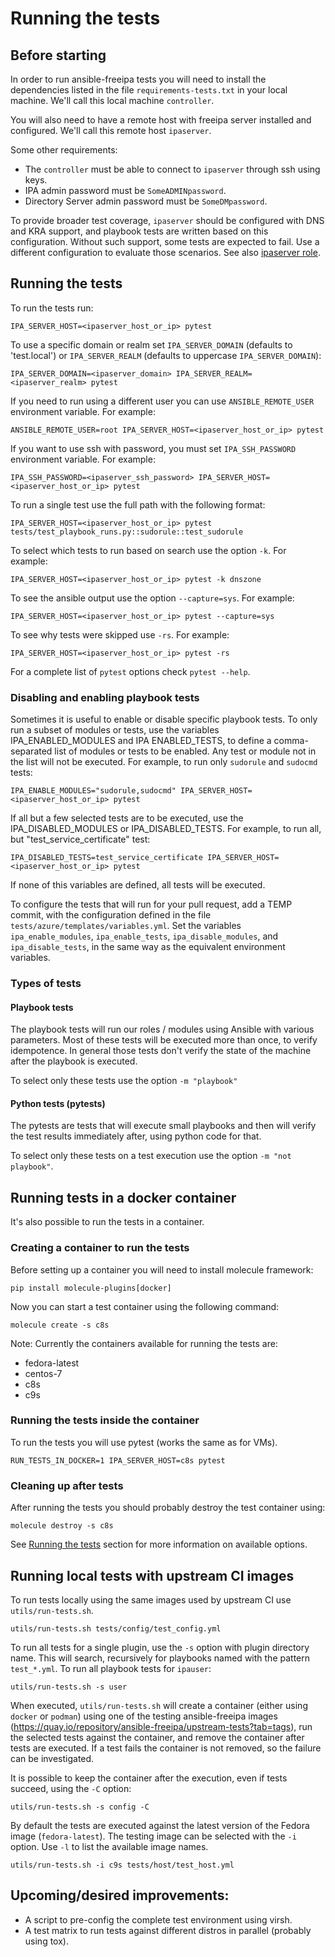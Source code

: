 # Running the tests

## Before starting

In order to run ansible-freeipa tests you will need to install the dependencies listed in the file `requirements-tests.txt` in your local machine. We'll call this local machine `controller`.

You will also need to have a remote host with freeipa server installed and configured. We'll call this remote host `ipaserver`.

Some other requirements:

 * The `controller` must be able to connect to `ipaserver` through ssh using keys.
 * IPA admin password must be `SomeADMINpassword`.
 * Directory Server admin password must be `SomeDMpassword`.

To provide broader test coverage, `ipaserver` should be configured with DNS and KRA support, and playbook tests are written based on this configuration. Without such support, some tests are expected to fail. Use a different configuration to evaluate those scenarios. See also [ipaserver role](../roles/ipaserver/README.md).

## Running the tests

To run the tests run:

```
IPA_SERVER_HOST=<ipaserver_host_or_ip> pytest
```

To use a specific domain or realm set `IPA_SERVER_DOMAIN` (defaults to 'test.local') or `IPA_SERVER_REALM` (defaults to uppercase `IPA_SERVER_DOMAIN`):

```
IPA_SERVER_DOMAIN=<ipaserver_domain> IPA_SERVER_REALM=<ipaserver_realm> pytest
```

If you need to run using a different user you can use `ANSIBLE_REMOTE_USER`
environment variable. For example:

```
ANSIBLE_REMOTE_USER=root IPA_SERVER_HOST=<ipaserver_host_or_ip> pytest
```

If you want to use ssh with password, you must set `IPA_SSH_PASSWORD`
environment variable. For example:

```
IPA_SSH_PASSWORD=<ipaserver_ssh_password> IPA_SERVER_HOST=<ipaserver_host_or_ip> pytest
```

To run a single test use the full path with the following format:

```
IPA_SERVER_HOST=<ipaserver_host_or_ip> pytest tests/test_playbook_runs.py::sudorule::test_sudorule
```

To select which tests to run based on search use the option `-k`. For example:

```
IPA_SERVER_HOST=<ipaserver_host_or_ip> pytest -k dnszone
```

To see the ansible output use the option `--capture=sys`. For example:

```
IPA_SERVER_HOST=<ipaserver_host_or_ip> pytest --capture=sys
```

To see why tests were skipped use `-rs`. For example:

```
IPA_SERVER_HOST=<ipaserver_host_or_ip> pytest -rs
```

For a complete list of `pytest` options check `pytest --help`.

### Disabling and enabling playbook tests

Sometimes it is useful to enable or disable specific playbook tests. To only run a subset of modules or tests, use the variables IPA_ENABLED_MODULES and IPA ENABLED_TESTS, to define a comma-separated list of modules or tests to be enabled. Any test or module not in the list will not be executed. For example, to run only `sudorule` and `sudocmd` tests:

```
IPA_ENABLE_MODULES="sudorule,sudocmd" IPA_SERVER_HOST=<ipaserver_host_or_ip> pytest
```

If all but a few selected tests are to be executed, use the IPA_DISABLED_MODULES or IPA_DISABLED_TESTS. For example, to run all, but "test_service_certificate" test:

```
IPA_DISABLED_TESTS=test_service_certificate IPA_SERVER_HOST=<ipaserver_host_or_ip> pytest
```

If none of this variables are defined, all tests will be executed.

To configure the tests that will run for your pull request, add a TEMP commit, with the configuration defined in the file `tests/azure/templates/variables.yml`. Set the variables `ipa_enable_modules`, `ipa_enable_tests`, `ipa_disable_modules`, and `ipa_disable_tests`, in the same way as the equivalent environment variables.

### Types of tests

#### Playbook tests

The playbook tests will run our roles / modules using Ansible with various parameters. Most of these tests will be executed more than once, to verify idempotence. In  general those tests don't verify the state of the machine after the playbook is executed.

To select only these tests use the option `-m "playbook"`

#### Python tests (pytests)

The pytests are tests that will execute small playbooks and then will verify the test results immediately after, using python code for that.

To select only these tests on a test execution use the option `-m "not playbook"`.


## Running tests in a docker container

It's also possible to run the tests in a container.

### Creating a container to run the tests

Before setting up a container you will need to install molecule framework:

```
pip install molecule-plugins[docker]
```

Now you can start a test container using the following command:
```
molecule create -s c8s
```

Note: Currently the containers available for running the tests are:
 * fedora-latest
 * centos-7
 * c8s
 * c9s

### Running the tests inside the container

To run the tests you will use pytest (works the same as for VMs).

```
RUN_TESTS_IN_DOCKER=1 IPA_SERVER_HOST=c8s pytest
```

### Cleaning up after tests

After running the tests you should probably destroy the test container using:

```
molecule destroy -s c8s
```

See [Running the tests](#running-the-tests) section for more information on available options.


## Running local tests with upstream CI images

To run tests locally using the same images used by upstream CI use `utils/run-tests.sh`.

```
utils/run-tests.sh tests/config/test_config.yml
```

To run all tests for a single plugin, use the `-s` option with plugin directory name. This will search, recursively for playbooks named with the pattern `test_*.yml`. To run all playbook tests for `ipauser`:

```
utils/run-tests.sh -s user
```

When executed, `utils/run-tests.sh` will create a container (either using `docker` or `podman`) using one of the testing ansible-freeipa images (https://quay.io/repository/ansible-freeipa/upstream-tests?tab=tags), run the selected tests against the container, and remove the container after tests are executed. If a test fails the container is not removed, so the failure can be investigated.

It is possible to keep the container after the execution, even if tests succeed, using the `-C` option:

```
utils/run-tests.sh -s config -C
```

By default the tests are executed against the latest version of the Fedora image (`fedora-latest`). The testing image can be selected with the `-i` option. Use `-l` to list the available image names.

```
utils/run-tests.sh -i c9s tests/host/test_host.yml
```


## Upcoming/desired improvements:

* A script to pre-config the complete test environment using virsh.
* A test matrix to run tests against different distros in parallel (probably using tox).
